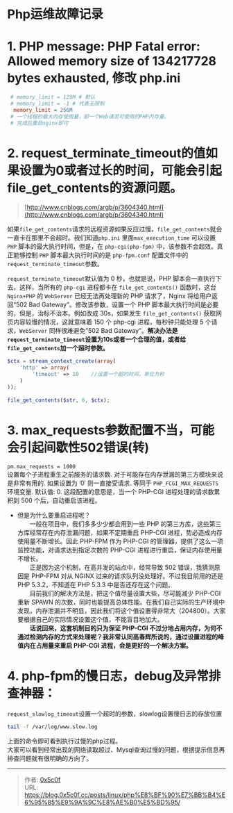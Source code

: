 # Php运维故障记录


# 1. PHP message: PHP Fatal error:  Allowed memory size of 134217728 bytes exhausted, 修改 php.ini  
```ini 
 # memory_limit = 128M # 默认
 # memory_limit = -1 # 代表无限制
  memory_limit = 256M
 # 一个线程的最大内存使用量，即一个Web请求可使用的PHP内存量。
 # 完成后重启nginx即可
```
# 2. request_terminate_timeout的值如果设置为0或者过长的时间，可能会引起file_get_contents的资源问题。 
> [http://www.cnblogs.com/argb/p/3604340.html](http://www.cnblogs.com/argb/p/3604340.html)

如果`file_get_contents`请求的远程资源如果反应过慢，`file_get_contents`就会一直卡在那里不会超时。我们知道`php.ini` 里面`max_execution_time` 可以设置 `PHP` 脚本的最大执行时间，但是，在 `php-cgi(php-fpm)` 中，该参数不会起效。真正能够控制 `PHP` 脚本最大执行时间的是 `php-fpm.conf` 配置文件中的`request_terminate_timeout`参数。  

`request_terminate_timeout`默认值为 0 秒，也就是说，PHP 脚本会一直执行下去。这样，当所有的 `php-cgi` 进程都卡在 `file_get_contents()` 函数时，这台 `Nginx+PHP` 的 `WebServer` 已经无法再处理新的 PHP 请求了，Nginx 将给用户返回“502 Bad Gateway”。修改该参数，设置一个 PHP 脚本最大执行时间是必要的，但是，治标不治本。例如改成 30s，如果发生 `file_get_contents()` 获取网页内容较慢的情况，这就意味着 150 个 php-cgi 进程，每秒钟只能处理 5 个请求，`WebServer` 同样很难避免”502 Bad Gateway”。**解决办法是`request_terminate_timeout`设置为10s或者一个合理的值，或者给`file_get_contents`加一个超时参数。**  
```php
$ctx = stream_context_create(array(
    'http' => array(
        'timeout' => 10    //设置一个超时时间，单位为秒
    )
));
 
file_get_contents($str, 0, $ctx);
```
# 3. max_requests参数配置不当，可能会引起间歇性502错误(转)
`pm.max_requests = 1000`  
设置每个子进程重生之前服务的请求数. 对于可能存在内存泄漏的第三方模块来说是非常有用的. 如果设置为 ’0′ 则一直接受请求. 等同于 `PHP_FCGI_MAX_REQUESTS` 环境变量. 默认值: 0.
这段配置的意思是，当一个 PHP-CGI 进程处理的请求数累积到 500 个后，自动重启该进程。 
- 但是为什么要重启进程呢？  
&emsp;&emsp;一般在项目中，我们多多少少都会用到一些 PHP 的第三方库，这些第三方库经常存在内存泄漏问题，如果不定期重启 PHP-CGI 进程，势必造成内存使用量不断增长。因此 PHP-FPM 作为 PHP-CGI 的管理器，提供了这么一项监控功能，对请求达到指定次数的 PHP-CGI 进程进行重启，保证内存使用量不增长。  
&emsp;&emsp;正是因为这个机制，在高并发的站点中，经常导致 502 错误，我猜测原因是 PHP-FPM 对从 NGINX 过来的请求队列没处理好。不过我目前用的还是 PHP 5.3.2，不知道在 PHP 5.3.3 中是否还存在这个问题。  
&emsp;&emsp;目前我们的解决方法是，把这个值尽量设置大些，尽可能减少 PHP-CGI 重新 SPAWN 的次数，同时也能提高总体性能。在我们自己实际的生产环境中发现，内存泄漏并不明显，因此我们将这个值设置得非常大（204800）。大家要根据自己的实际情况设置这个值，不能盲目地加大。  
&emsp;&emsp;**话说回来，这套机制目的只为保证 PHP-CGI 不过分地占用内存，为何不通过检测内存的方式来处理呢？我非常认同高春辉所说的，通过设置进程的峰值内在占用量来重启 PHP-CGI 进程，会是更好的一个解决方案。**  

# 4. php-fpm的慢日志，debug及异常排查神器：
`request_slowlog_timeout`设置一个超时的参数，slowlog设置慢日志的存放位置  
```bash
tail -f /var/log/www.slow.log
```
上面的命令即可看到执行过慢的php过程。  
大家可以看到经常出现的网络读取超过、Mysql查询过慢的问题，根据提示信息再排查问题就有很明确的方向了。

---

> 作者: [0x5c0f](https://blog.0x5c0f.cc)  
> URL: https://blog.0x5c0f.cc/posts/linux/php%E8%BF%90%E7%BB%B4%E6%95%85%E9%9A%9C%E8%AE%B0%E5%BD%95/  

